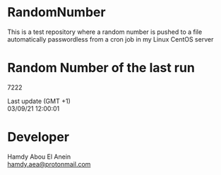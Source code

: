 # RandomNumber    
This is a test repository where a random number is pushed to a file automatically passwordless from a cron job in my Linux CentOS server    
# Random Number of the last run   
7222
      
Last update (GMT +1)    
03/09/21 12:00:01
# Developer    
Hamdy Abou El Anein   
hamdy.aea@protonmail.com
